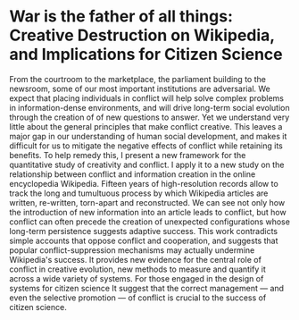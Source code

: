 
# War is the father of all things: Creative Destruction on Wikipedia, and Implications for Citizen Science
From the courtroom to the marketplace, the parliament building to the newsroom, some of our most important institutions are adversarial. We expect that placing individuals in conflict will help solve complex problems in information-dense environments, and will drive long-term social evolution through the creation of of new questions to answer. Yet we understand very little about the general principles that make conflict creative. This leaves a major gap in our understanding of human social development, and makes it difficult for us to mitigate the negative effects of conflict while retaining its benefits. To help remedy this, I present a new framework for the quantitative study of creativity and conflict. I apply it to a new study on the relationship between conflict and information creation in the online encyclopedia Wikipedia. Fifteen years of high-resolution records allow to track the long and tumultuous process by which Wikipedia articles are written, re-written, torn-apart and reconstructed. We can see not only how the introduction of new information into an article leads to conflict, but how conflict can often precede the creation of unexpected configurations whose long-term persistence suggests adaptive success. This work contradicts simple accounts that oppose conflict and cooperation, and suggests that popular conflict-suppression mechanisms may actually undermine Wikipedia's success. It provides new evidence for the central role of conflict in creative evolution, new methods to measure and quantify it across a wide variety of systems. For those engaged in the design of systems for citizen science It suggest that the correct management — and even the selective promotion — of conflict is crucial to the success of citizen science.
